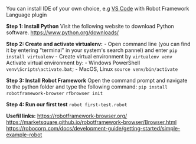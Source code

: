You can install IDE of your own choice, e.g [VS Code](https://code.visualstudio.com/) with Robot Framework Language plugin

**Step 1: Install Python**
Visit the following website to download Python software.
https://www.python.org/downloads/

**Step 2: Create and activate virtualenv:**
	- Open command line (you can find it by entering "terminal" in your system's search pannel) and enter `pip install virtualenv`
	- Create virtual environment by `virtualenv venv`
	Activate virtual environment by: 
		- Windows PowerShell `venv\Scripts\activate.bat`;
		- MacOS, Linux `source venv/bin/activate`

**Step 3: Install Robot Framework**
Open the command prompt and navigate to the python folder and type the following command:
`pip install robotframework-browser`
`rfbrowser init`

**Step 4: Run our first test**
`robot first-test.robot`

**Usefil links:**
https://robotframework-browser.org/
https://marketsquare.github.io/robotframework-browser/Browser.html
https://robocorp.com/docs/development-guide/getting-started/simple-example-robot

